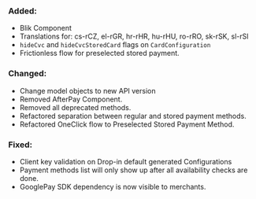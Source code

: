 
[//]: # (This file will be used for the release notes on GitHub when publishing.)
[//]: # (Types of changes: `Added` `Changed` `Deprecated` `Removed` `Fixed` `Security`)
[//]: # (Example:)
[//]: # (### Added)
[//]: # ( - New payment method)
[//]: # ( ### Changed)
[//]: # ( - DropIn service's package changed from `com.adyen.dropin` to `com.adyen.dropin.services`)
[//]: # ( ### Deprecated)
[//]: # ( - Configurations public constructor are deprecated, please use each Configuration's builder to make a Configuration object)

### Added:
- Blik Component
- Translations for: cs-rCZ, el-rGR, hr-rHR, hu-rHU, ro-rRO, sk-rSK, sl-rSI
- `hideCvc` and `hideCvcStoredCard` flags on `CardConfiguration`
- Frictionless flow for preselected stored payment.

### Changed:
- Change model objects to new API version
- Removed AfterPay Component.
- Removed all deprecated methods.
- Refactored separation between regular and stored payment methods.
- Refactored OneClick flow to Preselected Stored Payment Method.

### Fixed:
- Client key validation on Drop-in default generated Configurations
- Payment methods list will only show up after all availability checks are done.
- GooglePay SDK dependency is now visible to merchants.
